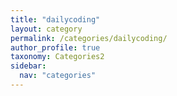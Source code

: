 ```yaml
---
title: "dailycoding"
layout: category
permalink: /categories/dailycoding/
author_profile: true
taxonomy: Categories2
sidebar:
  nav: "categories"
---
```

